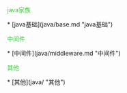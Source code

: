 <p style="color:limegreen">java家族</p>
* [java基础](java/base.md "java基础")
<p style="color:limegreen">中间件</p>
* [中间件](java/middleware.md "中间件")
<p style="color:limegreen">其他</p>
* [其他](java/ "其他")

